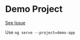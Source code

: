 # Demo Project

[See Issue](https://github.com/ionic-team/ionic-framework/issues/22266)

Use `ng serve --project=demo-app`
